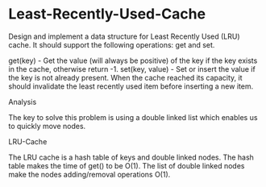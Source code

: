 # Least-Recently-Used-Cache
Design and implement a data structure for Least Recently Used (LRU) cache. It should support the following operations: get and set.

get(key) - Get the value (will always be positive) of the key if the key exists in the cache, otherwise return -1.
set(key, value) - Set or insert the value if the key is not already present. When the cache reached its capacity, it should invalidate the least recently used item before inserting a new item.

Analysis

The key to solve this problem is using a double linked list which enables us to quickly move nodes.

LRU-Cache

The LRU cache is a hash table of keys and double linked nodes. The hash table makes the time of get() to be O(1). The list of double linked nodes make the nodes adding/removal operations O(1).
